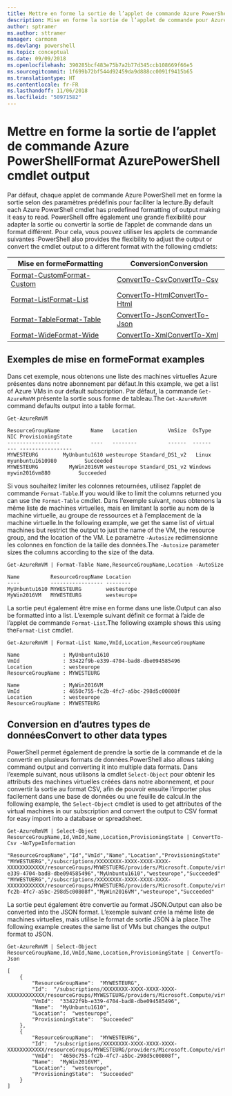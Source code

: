 ```yaml
---
title: Mettre en forme la sortie de l’applet de commande Azure PowerShell
description: Mise en forme la sortie de l’applet de commande pour Azure PowerShell.
author: sptramer
ms.author: sttramer
manager: carmonm
ms.devlang: powershell
ms.topic: conceptual
ms.date: 09/09/2018
ms.openlocfilehash: 390285bcf483e75b7a2b77d345ccb108669f66e5
ms.sourcegitcommit: 1f699b72bf544d92459da9d888cc0091f9415b65
ms.translationtype: HT
ms.contentlocale: fr-FR
ms.lasthandoff: 11/06/2018
ms.locfileid: "50971582"
---
```

# <a name="format-azurepowershell-cmdlet-output"></a><span data-ttu-id="a97c5-103">Mettre en forme la sortie de l’applet de commande Azure PowerShell</span><span class="sxs-lookup"><span data-stu-id="a97c5-103">Format AzurePowerShell cmdlet output</span></span>

<span data-ttu-id="a97c5-104">Par défaut, chaque applet de commande Azure PowerShell met en forme la sortie selon des paramètres prédéfinis pour faciliter la lecture.</span><span class="sxs-lookup"><span data-stu-id="a97c5-104">By default each Azure PowerShell cmdlet has predefined formatting of output making it easy to read.</span></span>  <span data-ttu-id="a97c5-105">PowerShell offre également une grande flexibilité pour adapter la sortie ou convertir la sortie de l’applet de commande dans un format différent. Pour cela, vous pouvez utiliser les applets de commande suivantes :</span><span class="sxs-lookup"><span data-stu-id="a97c5-105">PowerShell also provides the flexibility to adjust the output or convert the cmdlet output to a different format with the following cmdlets:</span></span>

| <span data-ttu-id="a97c5-106">Mise en forme</span><span class="sxs-lookup"><span data-stu-id="a97c5-106">Formatting</span></span>      | <span data-ttu-id="a97c5-107">Conversion</span><span class="sxs-lookup"><span data-stu-id="a97c5-107">Conversion</span></span>       |
|-----------------|------------------|
| [<span data-ttu-id="a97c5-108">Format-Custom</span><span class="sxs-lookup"><span data-stu-id="a97c5-108">Format-Custom</span></span>](/powershell/module/microsoft.powershell.utility/format-custom) | [<span data-ttu-id="a97c5-109">ConvertTo-Csv</span><span class="sxs-lookup"><span data-stu-id="a97c5-109">ConvertTo-Csv</span></span>](/powershell/module/microsoft.powershell.utility/convertto-csv)  |
| [<span data-ttu-id="a97c5-110">Format-List</span><span class="sxs-lookup"><span data-stu-id="a97c5-110">Format-List</span></span>](/powershell/module/microsoft.powershell.utility/format-list)   | [<span data-ttu-id="a97c5-111">ConvertTo-Html</span><span class="sxs-lookup"><span data-stu-id="a97c5-111">ConvertTo-Html</span></span>](/powershell/module/microsoft.powershell.utility/convertto-html) |
| [<span data-ttu-id="a97c5-112">Format-Table</span><span class="sxs-lookup"><span data-stu-id="a97c5-112">Format-Table</span></span>](/powershell/module/microsoft.powershell.utility/format-table)  | [<span data-ttu-id="a97c5-113">ConvertTo-Json</span><span class="sxs-lookup"><span data-stu-id="a97c5-113">ConvertTo-Json</span></span>](/powershell/module/microsoft.powershell.utility/convertto-json) |
| [<span data-ttu-id="a97c5-114">Format-Wide</span><span class="sxs-lookup"><span data-stu-id="a97c5-114">Format-Wide</span></span>](/powershell/module/microsoft.powershell.utility/format-wide)   | [<span data-ttu-id="a97c5-115">ConvertTo-Xml</span><span class="sxs-lookup"><span data-stu-id="a97c5-115">ConvertTo-Xml</span></span>](/powershell/module/microsoft.powershell.utility/convertto-xml)  |

## <a name="format-examples"></a><span data-ttu-id="a97c5-116">Exemples de mise en forme</span><span class="sxs-lookup"><span data-stu-id="a97c5-116">Format examples</span></span>

<span data-ttu-id="a97c5-117">Dans cet exemple, nous obtenons une liste des machines virtuelles Azure présentes dans notre abonnement par défaut.</span><span class="sxs-lookup"><span data-stu-id="a97c5-117">In this example, we get a list of Azure VMs in our default subscription.</span></span>  <span data-ttu-id="a97c5-118">Par défaut, la commande `Get-AzureRmVM` présente la sortie sous forme de tableau.</span><span class="sxs-lookup"><span data-stu-id="a97c5-118">The `Get-AzureRmVM` command defaults output into a table format.</span></span>

```azurepowershell-interactive
Get-AzureRmVM
```

```output
ResourceGroupName          Name   Location          VmSize  OsType              NIC ProvisioningState
-----------------          ----   --------          ------  ------              --- -----------------
MYWESTEURG        MyUnbuntu1610 westeurope Standard_DS1_v2   Linux myunbuntu1610980         Succeeded
MYWESTEURG          MyWin2016VM westeurope Standard_DS1_v2 Windows   mywin2016vm880         Succeeded
```

<span data-ttu-id="a97c5-119">Si vous souhaitez limiter les colonnes retournées, utilisez l’applet de commande `Format-Table`.</span><span class="sxs-lookup"><span data-stu-id="a97c5-119">If you would like to limit the columns returned you can use the `Format-Table` cmdlet.</span></span> <span data-ttu-id="a97c5-120">Dans l’exemple suivant, nous obtenons la même liste de machines virtuelles, mais en limitant la sortie au nom de la machine virtuelle, au groupe de ressources et à l’emplacement de la machine virtuelle.</span><span class="sxs-lookup"><span data-stu-id="a97c5-120">In the following example, we get the same list of virtual machines but restrict the output to just the name of the VM, the resource group, and the location of the VM.</span></span>  <span data-ttu-id="a97c5-121">Le paramètre `-Autosize` redimensionne les colonnes en fonction de la taille des données.</span><span class="sxs-lookup"><span data-stu-id="a97c5-121">The `-Autosize` parameter sizes the columns according to the size of the data.</span></span>

```azurepowershell-interactive
Get-AzureRmVM | Format-Table Name,ResourceGroupName,Location -AutoSize
```

```output
Name          ResourceGroupName Location
----          ----------------- --------
MyUnbuntu1610 MYWESTEURG        westeurope
MyWin2016VM   MYWESTEURG        westeurope
```

<span data-ttu-id="a97c5-122">La sortie peut également être mise en forme dans une liste.</span><span class="sxs-lookup"><span data-stu-id="a97c5-122">Output can also be formatted into a list.</span></span> <span data-ttu-id="a97c5-123">L’exemple suivant définit ce format à l’aide de l’applet de commande `Format-List`.</span><span class="sxs-lookup"><span data-stu-id="a97c5-123">The following example shows this using the`Format-List` cmdlet.</span></span>

```azurepowershell-interactive
Get-AzureRmVM | Format-List Name,VmId,Location,ResourceGroupName
```

```output
Name              : MyUnbuntu1610
VmId              : 33422f9b-e339-4704-bad8-dbe094585496
Location          : westeurope
ResourceGroupName : MYWESTEURG

Name              : MyWin2016VM
VmId              : 4650c755-fc2b-4fc7-a5bc-298d5c00808f
Location          : westeurope
ResourceGroupName : MYWESTEURG
```

## <a name="convert-to-other-data-types"></a><span data-ttu-id="a97c5-124">Conversion en d’autres types de données</span><span class="sxs-lookup"><span data-stu-id="a97c5-124">Convert to other data types</span></span>

<span data-ttu-id="a97c5-125">PowerShell permet également de prendre la sortie de la commande et de la convertir en plusieurs formats de données.</span><span class="sxs-lookup"><span data-stu-id="a97c5-125">PowerShell also allows taking command output and converting it into multiple data formats.</span></span> <span data-ttu-id="a97c5-126">Dans l’exemple suivant, nous utilisons la cmdlet `Select-Object` pour obtenir les attributs des machines virtuelles créées dans notre abonnement, et pour convertir la sortie au format CSV, afin de pouvoir ensuite l’importer plus facilement dans une base de données ou une feuille de calcul.</span><span class="sxs-lookup"><span data-stu-id="a97c5-126">In the following example, the `Select-Object` cmdlet is used to get attributes of the virtual machines in our subscription and convert the output to CSV format for easy import into a database or spreadsheet.</span></span>

```azurepowershell-interactive
Get-AzureRmVM | Select-Object ResourceGroupName,Id,VmId,Name,Location,ProvisioningState | ConvertTo-Csv -NoTypeInformation
```

```output
"ResourceGroupName","Id","VmId","Name","Location","ProvisioningState"
"MYWESTUERG","/subscriptions/XXXXXXXX-XXXX-XXXX-XXXX-XXXXXXXXXXXX/resourceGroups/MYWESTUERG/providers/Microsoft.Compute/virtualMachines/MyUnbuntu1610","33422f9b-e339-4704-bad8-dbe094585496","MyUnbuntu1610","westeurope","Succeeded"
"MYWESTUERG","/subscriptions/XXXXXXXX-XXXX-XXXX-XXXX-XXXXXXXXXXXX/resourceGroups/MYWESTUERG/providers/Microsoft.Compute/virtualMachines/MyWin2016VM","4650c755-fc2b-4fc7-a5bc-298d5c00808f","MyWin2016VM","westeurope","Succeeded"
```

<span data-ttu-id="a97c5-127">La sortie peut également être convertie au format JSON.</span><span class="sxs-lookup"><span data-stu-id="a97c5-127">Output can also be converted into the JSON format.</span></span>  <span data-ttu-id="a97c5-128">L’exemple suivant crée la même liste de machines virtuelles, mais utilise le format de sortie JSON à la place.</span><span class="sxs-lookup"><span data-stu-id="a97c5-128">The following example creates the same list of VMs but changes the output format to JSON.</span></span>

```azurepowershell-interactive
Get-AzureRmVM | Select-Object ResourceGroupName,Id,VmId,Name,Location,ProvisioningState | ConvertTo-Json
```

```output
[
    {
        "ResourceGroupName":  "MYWESTEURG",
        "Id":  "/subscriptions/XXXXXXXX-XXXX-XXXX-XXXX-XXXXXXXXXXXX/resourceGroups/MYWESTEURG/providers/Microsoft.Compute/virtualMachines/MyUnbuntu1610",
        "VmId":  "33422f9b-e339-4704-bad8-dbe094585496",
        "Name":  "MyUnbuntu1610",
        "Location":  "westeurope",
        "ProvisioningState":  "Succeeded"
    },
    {
        "ResourceGroupName":  "MYWESTEURG",
        "Id":  "/subscriptions/XXXXXXXX-XXXX-XXXX-XXXX-XXXXXXXXXXXX/resourceGroups/MYWESTEURG/providers/Microsoft.Compute/virtualMachines/MyWin2016VM",
        "VmId":  "4650c755-fc2b-4fc7-a5bc-298d5c00808f",
        "Name":  "MyWin2016VM",
        "Location":  "westeurope",
        "ProvisioningState":  "Succeeded"
    }
]
```
